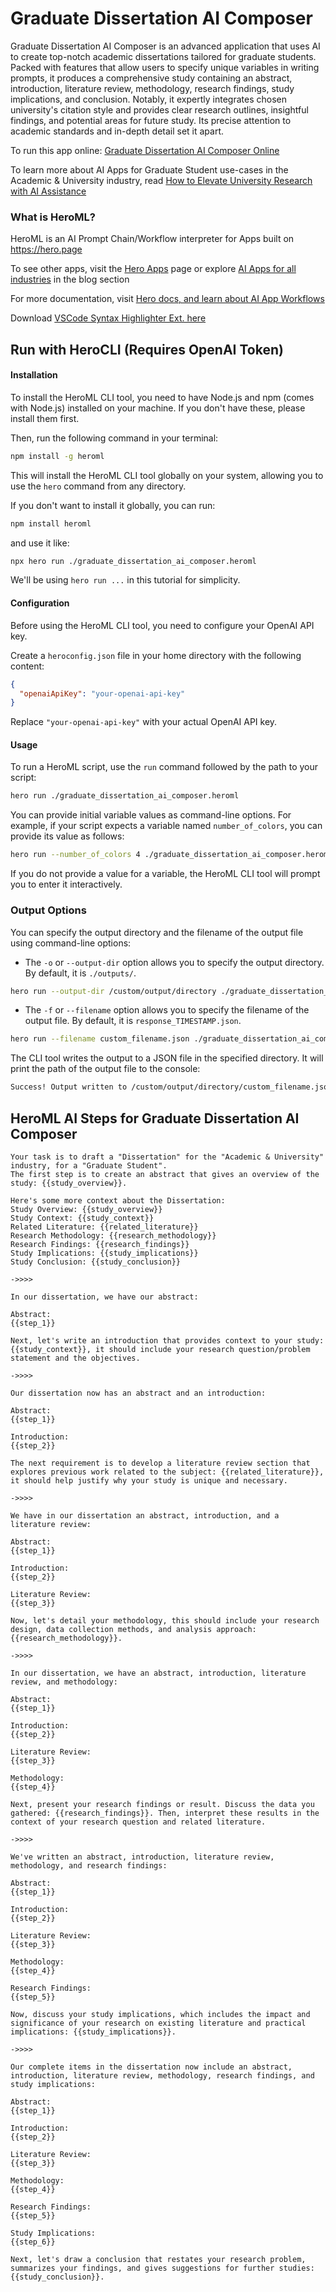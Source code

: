 # Graduate Dissertation AI Composer

Graduate Dissertation AI Composer is an advanced application that uses AI to create top-notch academic dissertations tailored for graduate students. Packed with features that allow users to specify unique variables in writing prompts, it produces a comprehensive study containing an abstract, introduction, literature review, methodology, research findings, study implications, and conclusion. Notably, it expertly integrates chosen university's citation style and provides clear research outlines, insightful findings, and potential areas for future study. Its precise attention to academic standards and in-depth detail set it apart.

To run this app online: [Graduate Dissertation AI Composer Online](https://hero.page/app/graduate-dissertation-ai-composer-ai-powered-academic-dissertation-crafting/ME4iKAY5lVNRIV6YTjrv)

To learn more about AI Apps for Graduate Student use-cases in the Academic & University industry, read [How to Elevate University Research with AI Assistance](https://hero.page/blog/academic-and-university/graduate-student/how-to-elevate-university-research-with-ai-assistance/170700)

### What is HeroML?
HeroML is an AI Prompt Chain/Workflow interpreter for Apps built on https://hero.page 

To see other apps, visit the [Hero Apps](https://hero.page/apps) page or explore [AI Apps for all industries](https://hero.page/blog) in the blog section

For more documentation, visit [Hero docs, and learn about AI App Workflows](https://hero.page/tutorials/introduction-to-heroml)

Download [VSCode Syntax Highlighter Ext. here](https://marketplace.visualstudio.com/items?itemName=hero-page.heroml)

## Run with HeroCLI (Requires OpenAI Token)

#### Installation

To install the HeroML CLI tool, you need to have Node.js and npm (comes with Node.js) installed on your machine. If you don't have these, please install them first. 

Then, run the following command in your terminal:

```bash
npm install -g heroml
```

This will install the HeroML CLI tool globally on your system, allowing you to use the `hero` command from any directory.

If you don't want to install it globally, you can run:

```bash
npm install heroml
```

and use it like:

```bash
npx hero run ./graduate_dissertation_ai_composer.heroml
```

We'll be using `hero run ...` in this tutorial for simplicity.

#### Configuration

Before using the HeroML CLI tool, you need to configure your OpenAI API key. 

Create a `heroconfig.json` file in your home directory with the following content:

```json
{
  "openaiApiKey": "your-openai-api-key"
}
```

Replace `"your-openai-api-key"` with your actual OpenAI API key.

#### Usage

To run a HeroML script, use the `run` command followed by the path to your script:

```bash
hero run ./graduate_dissertation_ai_composer.heroml
```

You can provide initial variable values as command-line options. For example, if your script expects a variable named `number_of_colors`, you can provide its value as follows:

```bash
hero run --number_of_colors 4 ./graduate_dissertation_ai_composer.heroml
```

If you do not provide a value for a variable, the HeroML CLI tool will prompt you to enter it interactively.

### Output Options

You can specify the output directory and the filename of the output file using command-line options:

- The `-o` or `--output-dir` option allows you to specify the output directory. By default, it is `./outputs/`.

```bash
hero run --output-dir /custom/output/directory ./graduate_dissertation_ai_composer.heroml
```

- The `-f` or `--filename` option allows you to specify the filename of the output file. By default, it is `response_TIMESTAMP.json`.

```bash
hero run --filename custom_filename.json ./graduate_dissertation_ai_composer.heroml
```

The CLI tool writes the output to a JSON file in the specified directory. It will print the path of the output file to the console:

```bash
Success! Output written to /custom/output/directory/custom_filename.json
```


## HeroML AI Steps for Graduate Dissertation AI Composer
```
Your task is to draft a "Dissertation" for the "Academic & University" industry, for a "Graduate Student". 
The first step is to create an abstract that gives an overview of the study: {{study_overview}}.

Here's some more context about the Dissertation:
Study Overview: {{study_overview}}
Study Context: {{study_context}}
Related Literature: {{related_literature}}
Research Methodology: {{research_methodology}}
Research Findings: {{research_findings}}
Study Implications: {{study_implications}}
Study Conclusion: {{study_conclusion}}

->>>>

In our dissertation, we have our abstract:

Abstract:
{{step_1}}

Next, let's write an introduction that provides context to your study: {{study_context}}, it should include your research question/problem statement and the objectives.

->>>>

Our dissertation now has an abstract and an introduction:

Abstract:
{{step_1}}

Introduction:
{{step_2}}

The next requirement is to develop a literature review section that explores previous work related to the subject: {{related_literature}}, it should help justify why your study is unique and necessary.

->>>>

We have in our dissertation an abstract, introduction, and a literature review:

Abstract:
{{step_1}}

Introduction:
{{step_2}}

Literature Review:
{{step_3}}

Now, let's detail your methodology, this should include your research design, data collection methods, and analysis approach: {{research_methodology}}.

->>>>

In our dissertation, we have an abstract, introduction, literature review, and methodology:

Abstract:
{{step_1}}

Introduction:
{{step_2}}

Literature Review:
{{step_3}}

Methodology:
{{step_4}}

Next, present your research findings or result. Discuss the data you gathered: {{research_findings}}. Then, interpret these results in the context of your research question and related literature.

->>>>

We've written an abstract, introduction, literature review, methodology, and research findings:

Abstract:
{{step_1}}

Introduction:
{{step_2}}

Literature Review:
{{step_3}}

Methodology:
{{step_4}}

Research Findings:
{{step_5}}

Now, discuss your study implications, which includes the impact and significance of your research on existing literature and practical implications: {{study_implications}}.

->>>>

Our complete items in the dissertation now include an abstract, introduction, literature review, methodology, research findings, and study implications:

Abstract:
{{step_1}}

Introduction:
{{step_2}}

Literature Review:
{{step_3}}

Methodology:
{{step_4}}

Research Findings:
{{step_5}}

Study Implications:
{{step_6}}

Next, let's draw a conclusion that restates your research problem, summarizes your findings, and gives suggestions for further studies: {{study_conclusion}}.


```

